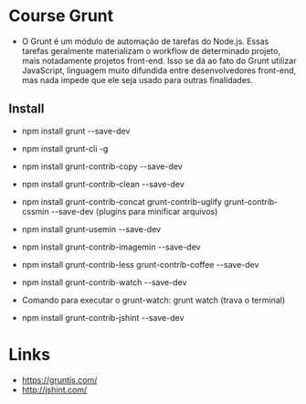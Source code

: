 # Course Grunt

* O Grunt é um módulo de automação de tarefas do Node.js. Essas tarefas geralmente materializam o workflow de determinado projeto, mais notadamente projetos front-end. Isso se dá ao fato do Grunt utilizar JavaScript, linguagem muito difundida entre desenvolvedores front-end, mas nada impede que ele seja usado para outras finalidades.

## Install
* npm install grunt --save-dev
* npm install grunt-cli -g
* npm install grunt-contrib-copy --save-dev
* npm install grunt-contrib-clean --save-dev
* npm install grunt-contrib-concat grunt-contrib-uglify grunt-contrib-cssmin --save-dev (plugins para minificar arquivos)
* npm install grunt-usemin --save-dev 
* npm install grunt-contrib-imagemin --save-dev
* npm install grunt-contrib-less grunt-contrib-coffee --save-dev

* npm install grunt-contrib-watch --save-dev
* Comando para executar o grunt-watch: grunt watch (trava o terminal)

* npm install grunt-contrib-jshint --save-dev

# Links
* https://gruntjs.com/
* http://jshint.com/


